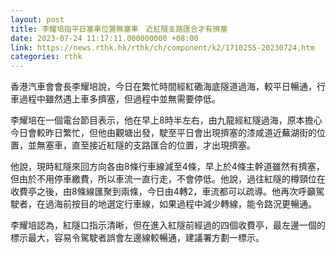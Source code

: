 ```yaml
---
layout: post
title: 李耀培指平日塞車位置無塞車　近紅隧支路匯合才有擠塞
date: 2023-07-24 11:17:11.000000000 +08:00
link: https://news.rthk.hk/rthk/ch/component/k2/1710255-20230724.htm
categories: rthk
---
```


香港汽車會會長李耀培說，今日在繁忙時間經紅磡海底隧道過海，較平日暢通，行車過程中雖然遇上車多擠塞，但過程中並無需要停低。

李耀培在一個電台節目表示，他在早上8時半左右，由九龍經紅隧過海，原本擔心今日會較昨日繁忙，但他由觀塘出發，駛至平日會出現擠塞的漆咸道近蕪湖街的位置，並無塞車，直至接近紅隧的支路匯合的位置，才出現擠塞。

他說，現時紅隧來回方向各由8條行車線減至4條，早上於4條主幹道雖然有擠塞，但由於不用停車繳費，所以車流一直行走，不會停低。他說，過往紅隧的樽頸位在收費亭之後，由8條線匯聚到兩條，今日由4轉2，車流都可以疏導。他再次呼籲駕駛者，在過海前按目的地選定行車線，如果過程中減少轉線，能令路況更暢通。

李耀培認為，紅隧口指示清晰，但在進入紅隧前經過的四個收費亭，最左邊一個的標示最大，容易令駕駛者誤會左邊線較暢通，建議署方劃一標示。
